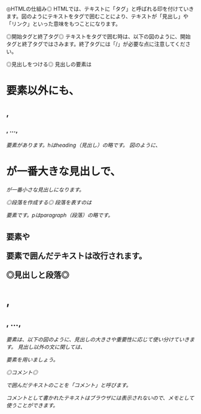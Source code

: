 ◎HTMLの仕組み◎
HTMLでは、テキストに「タグ」と呼ばれる印を付けていきます。図のようにテキストをタグで囲むことにより、テキストが「見出し」や「リンク」といった意味をもつことになります。

◎開始タグと終了タグ◎
テキストをタグで囲む時は、以下の図のように、開始タグと終了タグではさみます。終了タグには「/」が必要な点に注意してください。

◎見出しをつける◎
見出しの要素は<h1>要素以外にも、<h2>, <h3>, ..., <h6>要素があります。hはheading（見出し）の略です。
図のように、<h1>が一番大きな見出しで、<h6>が一番小さな見出しになります。

◎段落を作成する◎
段落を表すのは<p>要素です。pはparagraph（段落）の略です。
<h2>要素や<p>要素で囲んだテキストは改行されます。

◎見出しと段落◎
<h1>, <h2>, ..., <h6>要素は、以下の図のように、見出しの大きさや重要性に応じて使い分けていきます。
見出し以外の文に関しては、<p>要素を用いましょう。

◎コメント◎
<!-- -->で囲んだテキストのことを「コメント」と呼びます。
コメントとして書かれたテキストはブラウザには表示されないので、メモとして使うことができます。
